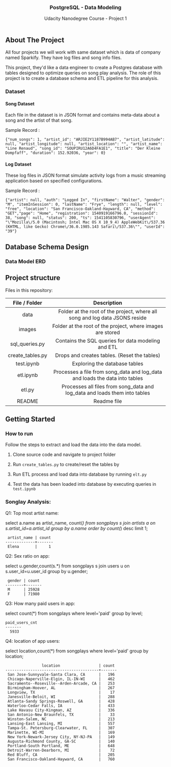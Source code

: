 <br/>
 <h3 align="center">PostgreSQL - Data Modeling </h3>
 <p align="center">
  Udacity Nanodegree Course - Project 1
  <br />
  <br />

## About The Project
All four projects we will work with same dataset which is data of company named Sparkify. They have log files and song info files.

This project, they'd like a data engineer to create a Postgres database with tables designed to optimize queries on song play analysis. The role of this project is to create a database schema and ETL pipeline for this analysis. 

### Dataset
#### Song Dataset
Each file in the dataset is in JSON format and contains meta-data about a song and the artist of that song. 

Sample Record :
```
{"num_songs": 1, "artist_id": "ARJIE2Y1187B994AB7", "artist_latitude": null, "artist_longitude": null, "artist_location": "", "artist_name": "Line Renaud", "song_id": "SOUPIRU12A6D4FA1E1", "title": "Der Kleine Dompfaff", "duration": 152.92036, "year": 0}
```

#### Log Dataset
These log files in JSON format simulate activity logs from a music streaming application based on specified configurations.

Sample Record :
```
{"artist": null, "auth": "Logged In", "firstName": "Walter", "gender": "M", "itemInSession": 0, "lastName": "Frye", "length": null, "level": "free", "location": "San Francisco-Oakland-Hayward, CA", "method": "GET","page": "Home", "registration": 1540919166796.0, "sessionId": 38, "song": null, "status": 200, "ts": 1541105830796, "userAgent": "\"Mozilla\/5.0 (Macintosh; Intel Mac OS X 10_9_4) AppleWebKit\/537.36 (KHTML, like Gecko) Chrome\/36.0.1985.143 Safari\/537.36\"", "userId": "39"}
```



## Database Schema Design

### Data Model ERD



## Project structure

Files in this repository:

|  File / Folder   |                         Description                          |
| :--------------: | :----------------------------------------------------------: |
|       data       | Folder at the root of the project, where all song and log data JSONS reside |
|      images      |  Folder at the root of the project, where images are stored  |
|  sql_queries.py  |      Contains the SQL queries for data modeling and ETL      |
| create_tables.py |         Drops and creates tables. (Reset the tables)         |
|    test.ipynb    |                Exploring the database tables                 |
|    etl.ipynb     | Processes a file from song_data and log_data and loads the data into tables |
|      etl.py      | Processes all files from song_data and log_data and loads them into  tables |
|      README      |                         Readme file                          |



<!-- GETTING STARTED -->

## Getting Started

### How to run

Follow the steps to extract and load the data into the data model.

1. Clone source code and navigate to project folder

2. Run `create_tables.py` to create/reset the tables by

3. Run ETL process and load data into database by  running `elt.py`

4. Test the data has been loaded into database by executing queries in `test.ipynb`
    
### Songlay Analysis:

Q1: Top most artist name:

select a.name as artist_name, count(*) from songplays s join artists a on s.artist_id=a.artist_id  group by a.name order by count(*) desc limit 1;

```
 artist_name | count 
-------------+-------
 Elena       |     1
```

Q2: Sex ratio on app:

select u.gender,count(s.*) from songplays s join users u on s.user_id=u.user_id group by u.gender; 

```
 gender | count 
--------+-------
 M      | 25928
 F      | 71980
```

Q3: How many paid users in app:

select count(*) from songplays where level='paid'  group by level; 
```
paid_users_cnt 
-------
  5933
```

Q4: location of app users:

select location,count(*) from songplays where level='paid'  group by location; 
```
                location                 | count 
-----------------------------------------+-------
 San Jose-Sunnyvale-Santa Clara, CA      |   196
 Chicago-Naperville-Elgin, IL-IN-WI      |   462
 Sacramento--Roseville--Arden-Arcade, CA |   253
 Birmingham-Hoover, AL                   |   267
 Longview, TX                            |    17
 Janesville-Beloit, WI                   |   288
 Atlanta-Sandy Springs-Roswell, GA       |   428
 Waterloo-Cedar Falls, IA                |   433
 Lake Havasu City-Kingman, AZ            |   336
 San Antonio-New Braunfels, TX           |    33
 Winston-Salem, NC                       |   213
 Lansing-East Lansing, MI                |   557
 Tampa-St. Petersburg-Clearwater, FL     |   307
 Marinette, WI-MI                        |   169
 New York-Newark-Jersey City, NY-NJ-PA   |   149
 Augusta-Richmond County, GA-SC          |   140
 Portland-South Portland, ME             |   648
 Detroit-Warren-Dearborn, MI             |    72
 Red Bluff, CA                           |   205
 San Francisco-Oakland-Hayward, CA       |   760
```
